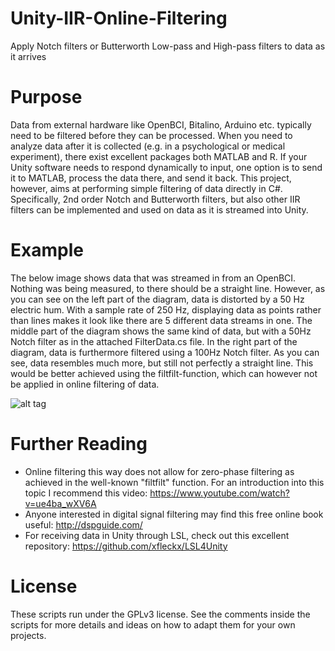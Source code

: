 # Unity-IIR-Online-Filtering
Apply Notch filters or Butterworth Low-pass and High-pass filters to data as it arrives

# Purpose
Data from external hardware like OpenBCI, Bitalino, Arduino etc. typically need to be filtered before they can be processed. When you need to analyze data after it is collected (e.g. in a psychological or medical experiment), there exist excellent packages both MATLAB and R. If your Unity software needs to respond dynamically to input, one option is to send it to MATLAB, process the data there, and send it back. This project, however, aims at performing simple filtering of data directly in C#. Specifically, 2nd order Notch and Butterworth filters, but also other IIR filters can be implemented and used on data as it is streamed into Unity. 

# Example
The below image shows data that was streamed in from an OpenBCI. Nothing was being measured, to there should be a straight line. However, as you can see on the left part of the diagram, data is distorted by a 50 Hz electric hum. With a sample rate of 250 Hz, displaying data as points rather than lines makes it look like there are 5 different data streams in one. The middle part of the diagram shows the same kind of data, but with a 50Hz Notch filter as in the attached FilterData.cs file. In the right part of the diagram, data is furthermore filtered using a 100Hz Notch filter. As you can see, data resembles much more, but still not perfectly a straight line. This would be better achieved using the filtfilt-function, which can however not be applied in online filtering of data. 

![alt tag](https://github.com/mariusrubo/Unity-Humanoid-Walk-To-Goal/blob/master/WalkTo.jpg)

# Further Reading
* Online filtering this way does not allow for zero-phase filtering as achieved in the well-known "filtfilt" function. For an introduction into this topic I recommend this video: https://www.youtube.com/watch?v=ue4ba_wXV6A
* Anyone interested in digital signal filtering may find this free online book useful: http://dspguide.com/
* For receiving data in Unity through LSL, check out this excellent repository: https://github.com/xfleckx/LSL4Unity

# License
These scripts run under the GPLv3 license. See the comments inside the scripts for more details and ideas on how to adapt them for your own projects.
